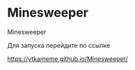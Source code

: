 # Minesweeper
Minesweeper

Для запуска перейдите по ссылке

https://ytkameme.github.io/Minesweeper/
